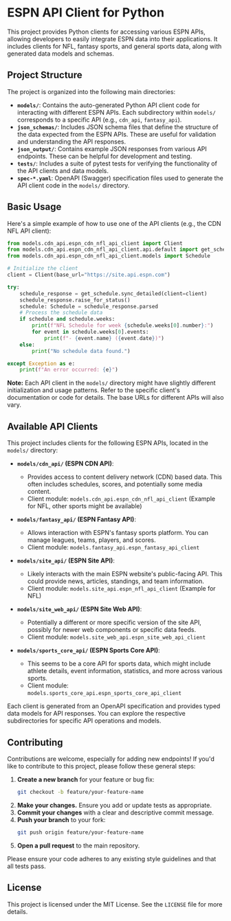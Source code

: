 # ESPN API Client for Python

This project provides Python clients for accessing various ESPN APIs, allowing developers to easily integrate ESPN data into their applications. It includes clients for NFL, fantasy sports, and general sports data, along with generated data models and schemas.

## Project Structure

The project is organized into the following main directories:

- **`models/`**: Contains the auto-generated Python API client code for interacting with different ESPN APIs. Each subdirectory within `models/` corresponds to a specific API (e.g., `cdn_api`, `fantasy_api`).
- **`json_schemas/`**: Includes JSON schema files that define the structure of the data expected from the ESPN APIs. These are useful for validation and understanding the API responses.
- **`json_output/`**: Contains example JSON responses from various API endpoints. These can be helpful for development and testing.
- **`tests/`**: Includes a suite of pytest tests for verifying the functionality of the API clients and data models.
- **`spec-*.yaml`**: OpenAPI (Swagger) specification files used to generate the API client code in the `models/` directory.

## Basic Usage

Here's a simple example of how to use one of the API clients (e.g., the CDN NFL API client):

```python
from models.cdn_api.espn_cdn_nfl_api_client import Client
from models.cdn_api.espn_cdn_nfl_api_client.api.default import get_schedule
from models.cdn_api.espn_cdn_nfl_api_client.models import Schedule

# Initialize the client
client = Client(base_url="https://site.api.espn.com")

try:
    schedule_response = get_schedule.sync_detailed(client=client)
    schedule_response.raise_for_status()
    schedule: Schedule = schedule_response.parsed
    # Process the schedule data
    if schedule and schedule.weeks:
        print(f"NFL Schedule for week {schedule.weeks[0].number}:")
        for event in schedule.weeks[0].events:
            print(f"- {event.name} ({event.date})")
    else:
        print("No schedule data found.")

except Exception as e:
    print(f"An error occurred: {e}")

```

**Note:** Each API client in the `models/` directory might have slightly different initialization and usage patterns. Refer to the specific client's documentation or code for details. The base URLs for different APIs will also vary.

## Available API Clients

This project includes clients for the following ESPN APIs, located in the `models/` directory:

-   **`models/cdn_api/` (ESPN CDN API)**:
    -   Provides access to content delivery network (CDN) based data. This often includes schedules, scores, and potentially some media content.
    -   Client module: `models.cdn_api.espn_cdn_nfl_api_client` (Example for NFL, other sports might be available)

-   **`models/fantasy_api/` (ESPN Fantasy API)**:
    -   Allows interaction with ESPN's fantasy sports platform. You can manage leagues, teams, players, and scores.
    -   Client module: `models.fantasy_api.espn_fantasy_api_client`

-   **`models/site_api/` (ESPN Site API)**:
    -   Likely interacts with the main ESPN website's public-facing API. This could provide news, articles, standings, and team information.
    -   Client module: `models.site_api.espn_nfl_api_client` (Example for NFL)

-   **`models/site_web_api/` (ESPN Site Web API)**:
    -   Potentially a different or more specific version of the site API, possibly for newer web components or specific data feeds.
    -   Client module: `models.site_web_api.espn_site_web_api_client`

-   **`models/sports_core_api/` (ESPN Sports Core API)**:
    -   This seems to be a core API for sports data, which might include athlete details, event information, statistics, and more across various sports.
    -   Client module: `models.sports_core_api.espn_sports_core_api_client`

Each client is generated from an OpenAPI specification and provides typed data models for API responses. You can explore the respective subdirectories for specific API operations and models.

## Contributing

Contributions are welcome, especially for adding new endpoints! If you'd like to contribute to this project, please follow these general steps:

1.  **Create a new branch** for your feature or bug fix:
    ```bash
    git checkout -b feature/your-feature-name
    ```
2.  **Make your changes.** Ensure you add or update tests as appropriate.
3.  **Commit your changes** with a clear and descriptive commit message.
4.  **Push your branch** to your fork:
    ```bash
    git push origin feature/your-feature-name
    ```
5.  **Open a pull request** to the main repository.

Please ensure your code adheres to any existing style guidelines and that all tests pass.

## License

This project is licensed under the MIT License. See the `LICENSE` file for more details.
